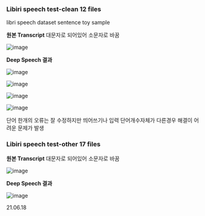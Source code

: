 ### Libiri speech test-clean 12 files
libri speech dataset sentence toy sample 

**원본 Transcript** 대문자로 되어있어 소문자로 바꿈

![image](https://user-images.githubusercontent.com/53163222/122710013-5b179200-d29a-11eb-96d0-2d92ce38fc21.png)


**Deep Speech 결과**

![image](https://user-images.githubusercontent.com/53163222/122710027-623ea000-d29a-11eb-9586-6d7eb7c9fe98.png)


![image](https://user-images.githubusercontent.com/53163222/122710172-b9447500-d29a-11eb-83a0-458f1ea060ba.png)


![image](https://user-images.githubusercontent.com/53163222/122710200-c5c8cd80-d29a-11eb-8203-2f8119be7783.png)


![image](https://user-images.githubusercontent.com/53163222/122710212-d0836280-d29a-11eb-9a51-981c90d6e5af.png)

단어 한개의 오류는 잘 수정하지만 띄어쓰기나 입력 단어개수자체가 다른경우 해결이 어려운 문제가 발생


### Libiri speech test-other 17 files

**원본 Transcript** 대문자로 되어있어 소문자로 바꿈

![image](https://user-images.githubusercontent.com/53163222/122710447-37a11700-d29b-11eb-8358-5781bd095a1a.png)

**Deep Speech 결과**

![image](https://user-images.githubusercontent.com/53163222/122710417-28ba6480-d29b-11eb-9036-a2eabbd8a740.png)




21.06.18
